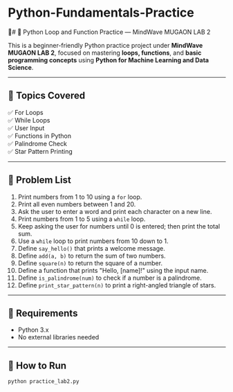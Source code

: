 # Python-Fundamentals-Practice
🐍# 🚀 Python Loop and Function Practice — MindWave MUGAON LAB 2

This is a beginner-friendly Python practice project under **MindWave MUGAON LAB 2**, focused on mastering **loops, functions**, and **basic programming concepts** using **Python for Machine Learning and Data Science**.

---

## 🧠 Topics Covered

✅ For Loops  
✅ While Loops  
✅ User Input  
✅ Functions in Python  
✅ Palindrome Check  
✅ Star Pattern Printing

---

## 📘 Problem List

1. Print numbers from 1 to 10 using a `for` loop.
2. Print all even numbers between 1 and 20.
3. Ask the user to enter a word and print each character on a new line.
4. Print numbers from 1 to 5 using a `while` loop.
5. Keep asking the user for numbers until 0 is entered; then print the total sum.
6. Use a `while` loop to print numbers from 10 down to 1.
7. Define `say_hello()` that prints a welcome message.
8. Define `add(a, b)` to return the sum of two numbers.
9. Define `square(n)` to return the square of a number.
10. Define a function that prints "Hello, [name]!" using the input name.
11. Define `is_palindrome(num)` to check if a number is a palindrome.
12. Define `print_star_pattern(n)` to print a right-angled triangle of stars.

---

## 🔧 Requirements

- Python 3.x
- No external libraries needed

---

## 📂 How to Run

```bash
python practice_lab2.py

